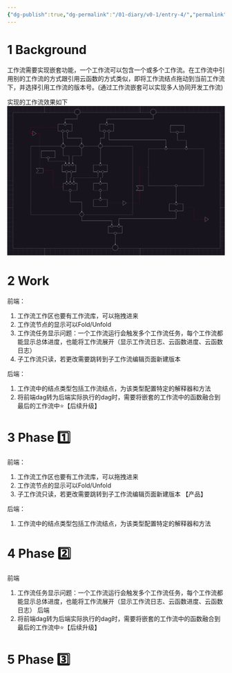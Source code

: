 ```yaml
---
{"dg-publish":true,"dg-permalink":"/01-diary/v0-1/entry-4/","permalink":"/01-diary/v0-1/entry-4/","title":"工作流嵌套方案-v0.1"}
---
```



# 1 Background
工作流需要实现嵌套功能，一个工作流可以包含一个或多个工作流。在工作流中引用别的工作流的方式跟引用云函数的方式类似，即将工作流结点拖动到当前工作流下，并选择引用工作流的版本号。(通过工作流嵌套可以实现多人协同开发工作流)

实现的工作流效果如下
![Pasted image 20230707124222.png|500](/src/site/img/user/08-Assets/Pasted%20image%2020230707124222.png)

# 2 Work
前端：
1. 工作流工作区也要有工作流库，可以拖拽进来
2. 工作流节点的显示可以Fold/Unfold
3. 工作流任务显示问题：一个工作流运行会触发多个工作流任务，每个工作流都能显示总体进度，也能将工作流展开（显示工作流日志、云函数进度、云函数日志）
4. 子工作流只读，若更改需要跳转到子工作流编辑页面新建版本

后端：
1. 工作流中的结点类型包括工作流结点，为该类型配置特定的解释器和方法
2. 将前端dag转为后端实际执行的dag时，需要将嵌套的工作流中的函数融合到最后的工作流中⭐【后续升级】

# 3 Phase 1️⃣
前端：
1. 工作流工作区也要有工作流库，可以拖拽进来
2. 工作流节点的显示可以Fold/Unfold
3. 子工作流只读，若更改需要跳转到子工作流编辑页面新建版本
【产品】

后端：
1. 工作流中的结点类型包括工作流结点，为该类型配置特定的解释器和方法

# 4 Phase 2️⃣
前端
1. 工作流任务显示问题：一个工作流运行会触发多个工作流任务，每个工作流都能显示总体进度，也能将工作流展开（显示工作流日志、云函数进度、云函数日志）
后端
1. 将前端dag转为后端实际执行的dag时，需要将嵌套的工作流中的函数融合到最后的工作流中⭐【后续升级】

# 5 Phase 3️⃣



